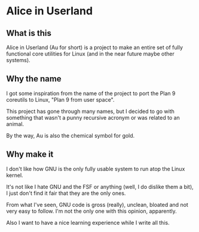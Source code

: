 # Alice in Userland

## What is this

Alice in Userland (Au for short) is a project to make an entire set of fully functional core utilities for Linux (and in the near future maybe other systems).

## Why the name

I got some inspiration from the name of the project to port the Plan 9 coreutils to Linux, "Plan 9 from user space".

This project has gone through many names, but I decided to go with something that wasn't a punny recursive acronym or was related
to an animal.

By the way, Au is also the chemical symbol for gold.

## Why make it

I don't like how GNU is the only fully usable system to run atop the Linux kernel.

It's not like I hate GNU and the FSF or anything (well, I do dislike them a bit), I just don't find it fair that they are the only ones.

From what I've seen, GNU code is gross (really), unclean, bloated and not very easy to follow. I'm not the only one with this opinion, apparently.

Also I want to have a nice learning experience while I write all this.
